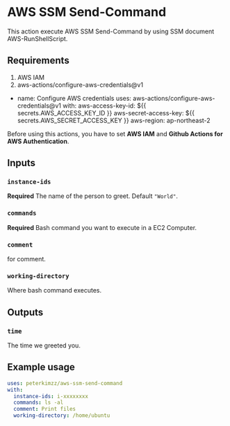 # AWS SSM Send-Command

This action execute AWS SSM Send-Command by using SSM document AWS-RunShellScript.

## Requirements

1. AWS IAM
2. aws-actions/configure-aws-credentials@v1

- name: Configure AWS credentials
  uses: aws-actions/configure-aws-credentials@v1
  with:
  aws-access-key-id: ${{ secrets.AWS_ACCESS_KEY_ID }}
          aws-secret-access-key: ${{ secrets.AWS_SECRET_ACCESS_KEY }}
  aws-region: ap-northeast-2

Before using this actions, you have to set **AWS IAM** and **Github Actions for AWS Authentication**.

## Inputs

### `instance-ids`

**Required** The name of the person to greet. Default `"World"`.

### `commands`

**Required** Bash command you want to execute in a EC2 Computer.

### `comment`

for comment.

### `working-directory`

Where bash command executes.

## Outputs

### `time`

The time we greeted you.

## Example usage

```yml
uses: peterkimzz/aws-ssm-send-command
with:
  instance-ids: i-xxxxxxxx
  commands: ls -al
  comment: Print files
  working-directory: /home/ubuntu
```
